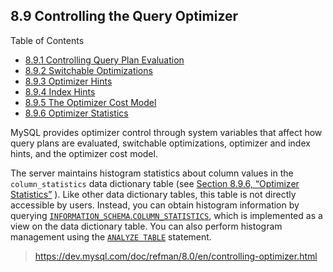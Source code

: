 ## 8.9 Controlling the Query Optimizer

Table of Contents

- [8.9.1 Controlling Query Plan Evaluation](./8.9.1-controlling-query-plan-evaluation.md)
- [8.9.2 Switchable Optimizations](./8.9.2-switchable-optimizations.md)
- [8.9.3 Optimizer Hints](./8.9.3-optimizer-hints.md)
- [8.9.4 Index Hints](./8.9.4-index-hints.md)
- [8.9.5 The Optimizer Cost Model](./8.9.5-cost-model.md)
- [8.9.6 Optimizer Statistics](./8.9.6-optimizer-statistics.md)


MySQL provides optimizer control through system variables that affect how query plans are evaluated, switchable optimizations, optimizer and index hints, and the optimizer cost model.

The server maintains histogram statistics about column values in the `column_statistics` data dictionary table (see [Section 8.9.6, “Optimizer Statistics”](./8.9.6-optimizer-statistics.md) ). Like other data dictionary tables, this table is not directly accessible by users. Instead, you can obtain histogram information by querying [`INFORMATION_SCHEMA`.`COLUMN_STATISTICS`](https://dev.mysql.com/doc/refman/8.0/en/information-schema-column-statistics-table.html), which is implemented as a view on the data dictionary table. You can also perform histogram management using the [`ANALYZE TABLE`](https://dev.mysql.com/doc/refman/8.0/en/analyze-table.html) statement.



> https://dev.mysql.com/doc/refman/8.0/en/controlling-optimizer.html
